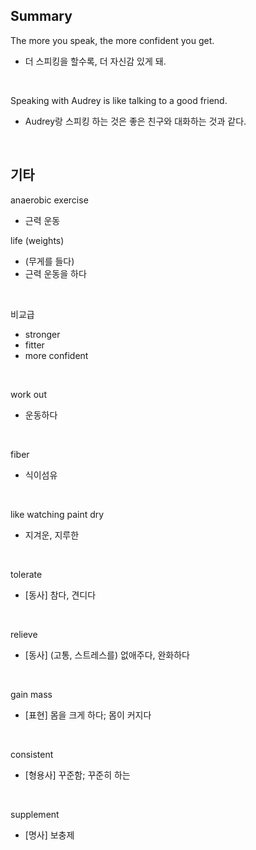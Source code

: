 ## Summary

The more you speak, the more confident you get.
- 더 스피킹을 할수록, 더 자신감 있게 돼.

<br>

Speaking with Audrey is like talking to a good friend.
- Audrey랑 스피킹 하는 것은 좋은 친구와 대화하는 것과 같다.

<br>

## 기타

anaerobic exercise
- 근력 운동

life (weights)
- (무게를 들다)
- 근력 운동을 하다

<br>

비교급
- stronger
- fitter
- more confident

<br>

work out
- 운동하다

<br>

fiber
- 식이섬유

<br>

like watching paint dry
- 지겨운, 지루한

<br>

tolerate
- [동사] 참다, 견디다

<br>

relieve
- [동사] (고통, 스트레스를) 없애주다, 완화하다

<br>

gain mass
- [표현] 몸을 크게 하다; 몸이 커지다

<br>

consistent
- [형용사] 꾸준함; 꾸준히 하는

<br>

supplement
- [명사] 보충제
